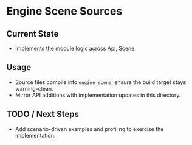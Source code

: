 # Engine Scene Sources

## Current State

- Implements the module logic across Api, Scene.

## Usage

- Source files compile into `engine_scene`; ensure the build target stays warning-clean.
- Mirror API additions with implementation updates in this directory.

## TODO / Next Steps

- Add scenario-driven examples and profiling to exercise the implementation.
